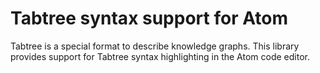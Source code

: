 # Tabtree syntax support for Atom

Tabtree is a special format to describe knowledge graphs. This library provides support for Tabtree syntax highlighting in the Atom code editor.
